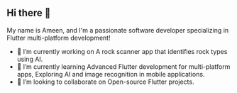 ## Hi there 👋

My name is Ameen, and I'm a passionate software developer specializing in Flutter multi-platform development!

- 🔭 I’m currently working on A rock scanner app that identifies rock types using AI.
- 🌱 I’m currently learning
      Advanced Flutter development for multi-platform apps, Exploring AI and image recognition in mobile applications.
- 👯 I’m looking to collaborate on Open-source Flutter projects.

<!--
**Ibraheem-MuhammedAmeen/Ibraheem-MuhammedAmeen** is a ✨ _special_ ✨ repository because its `README.md` (this file) appears on your GitHub profile.

Here are some ideas to get you started:

- 🔭 I’m currently working on ...
- 🌱 I’m currently learning ...
- 👯 I’m looking to collaborate on ...
- 🤔 I’m looking for help with ...
- 💬 Ask me about ...
- 📫 How to reach me: ...
- 😄 Pronouns: ...
- ⚡ Fun fact: ...
-->
